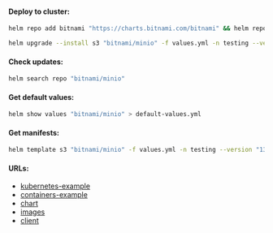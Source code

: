 #### Deploy to cluster:
```bash
helm repo add bitnami "https://charts.bitnami.com/bitnami" && helm repo update
```
```bash
helm upgrade --install s3 "bitnami/minio" -f values.yml -n testing --version "13.6.3"
```

#### Check updates:
```bash
helm search repo "bitnami/minio"
```

#### Get default values:
```bash
helm show values "bitnami/minio" > default-values.yml
```

#### Get manifests:
```bash
helm template s3 "bitnami/minio" -f values.yml -n testing --version "13.6.3" > manifests.yml
```

#### URLs:
- [kubernetes-example](https://min.io/docs/minio/kubernetes/upstream/)
- [containers-example](https://min.io/docs/minio/container/index.html)
- [chart](https://github.com/bitnami/charts/tree/main/bitnami/minio)
- [images](https://hub.docker.com/r/minio/minio/tags)
- [client](https://github.com/minio/minio-go)
